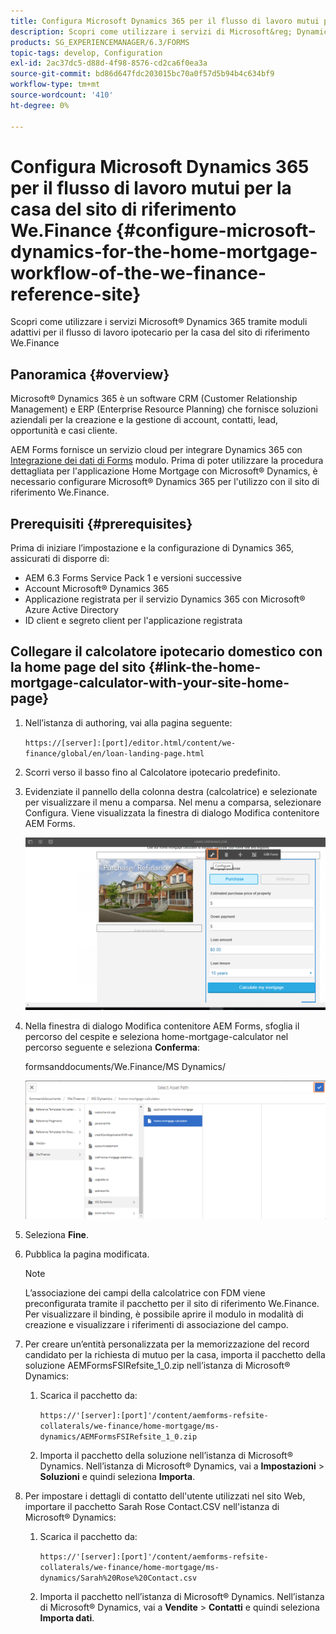 ```yaml
---
title: Configura Microsoft Dynamics 365 per il flusso di lavoro mutui per la casa del sito di riferimento We.Finance
description: Scopri come utilizzare i servizi di Microsoft&reg; Dynamics 365 tramite moduli adattivi per il flusso di lavoro del mutuo per la casa del sito di riferimento We.Finance.
products: SG_EXPERIENCEMANAGER/6.3/FORMS
topic-tags: develop, Configuration
exl-id: 2ac37dc5-d88d-4f98-8576-cd2ca6f0ea3a
source-git-commit: bd86d647fdc203015bc70a0f57d5b94b4c634bf9
workflow-type: tm+mt
source-wordcount: '410'
ht-degree: 0%

---
```


# Configura Microsoft Dynamics 365 per il flusso di lavoro mutui per la casa del sito di riferimento We.Finance {#configure-microsoft-dynamics-for-the-home-mortgage-workflow-of-the-we-finance-reference-site}

Scopri come utilizzare i servizi Microsoft® Dynamics 365 tramite moduli adattivi per il flusso di lavoro ipotecario per la casa del sito di riferimento We.Finance

## Panoramica {#overview}

Microsoft® Dynamics 365 è un software CRM (Customer Relationship Management) e ERP (Enterprise Resource Planning) che fornisce soluzioni aziendali per la creazione e la gestione di account, contatti, lead, opportunità e casi cliente.

AEM Forms fornisce un servizio cloud per integrare Dynamics 365 con [Integrazione dei dati di Forms](/help/forms/using/data-integration.md) modulo. Prima di poter utilizzare la procedura dettagliata per l&#39;applicazione Home Mortgage con Microsoft® Dynamics, è necessario configurare Microsoft® Dynamics 365 per l&#39;utilizzo con il sito di riferimento We.Finance.

## Prerequisiti {#prerequisites}

Prima di iniziare l’impostazione e la configurazione di Dynamics 365, assicurati di disporre di:

* AEM 6.3 Forms Service Pack 1 e versioni successive
* Account Microsoft® Dynamics 365
* Applicazione registrata per il servizio Dynamics 365 con Microsoft® Azure Active Directory
* ID client e segreto client per l&#39;applicazione registrata

## Collegare il calcolatore ipotecario domestico con la home page del sito {#link-the-home-mortgage-calculator-with-your-site-home-page}

1. Nell’istanza di authoring, vai alla pagina seguente:

   `https://[server]:[port]/editor.html/content/we-finance/global/en/loan-landing-page.html`

1. Scorri verso il basso fino al Calcolatore ipotecario predefinito.
1. Evidenziate il pannello della colonna destra (calcolatrice) e selezionate per visualizzare il menu a comparsa. Nel menu a comparsa, selezionare Configura. Viene visualizzata la finestra di dialogo Modifica contenitore AEM Forms.

   ![calculatorconfigurepanel](assets/calculatorconfigurepanel.png)

1. Nella finestra di dialogo Modifica contenitore AEM Forms, sfoglia il percorso del cespite e seleziona home-mortgage-calculator nel percorso seguente e seleziona **Conferma**:

   formsanddocuments/We.Finance/MS Dynamics/

   ![selectassetpath](assets/selectassetpath.png)

1. Seleziona **Fine**.
1. Pubblica la pagina modificata.

   >[!NOTE]
   >
   >L’associazione dei campi della calcolatrice con FDM viene preconfigurata tramite il pacchetto per il sito di riferimento We.Finance. Per visualizzare il binding, è possibile aprire il modulo in modalità di creazione e visualizzare i riferimenti di associazione del campo.

1. Per creare un’entità personalizzata per la memorizzazione del record candidato per la richiesta di mutuo per la casa, importa il pacchetto della soluzione AEMFormsFSIRefsite_1_0.zip nell’istanza di Microsoft® Dynamics:

   1. Scarica il pacchetto da:

      `https://'[server]:[port]'/content/aemforms-refsite-collaterals/we-finance/home-mortgage/ms-dynamics/AEMFormsFSIRefsite_1_0.zip`

   1. Importa il pacchetto della soluzione nell’istanza di Microsoft® Dynamics. Nell’istanza di Microsoft® Dynamics, vai a **Impostazioni** > **Soluzioni** e quindi seleziona **Importa**.

1. Per impostare i dettagli di contatto dell&#39;utente utilizzati nel sito Web, importare il pacchetto Sarah Rose Contact.CSV nell&#39;istanza di Microsoft® Dynamics:

   1. Scarica il pacchetto da:

      `https://'[server]:[port]'/content/aemforms-refsite-collaterals/we-finance/home-mortgage/ms-dynamics/Sarah%20Rose%20Contact.csv`

   1. Importa il pacchetto nell’istanza di Microsoft® Dynamics. Nell’istanza di Microsoft® Dynamics, vai a **Vendite** > **Contatti** e quindi seleziona **Importa dati**.
